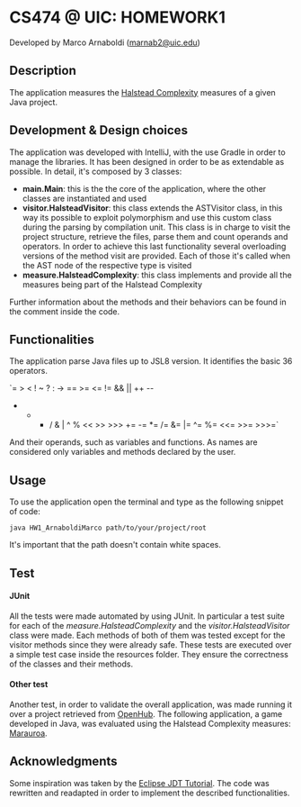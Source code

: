 CS474 @ UIC: HOMEWORK1
====================
Developed by Marco Arnaboldi (marnab2@uic.edu)

Description
--------------------
The application measures the [Halstead Complexity](https://en.wikipedia.org/wiki/Halstead_complexity_measures) measures of a given Java project.

Development & Design choices
-----------------
The application was developed with IntelliJ, with the use Gradle in order to manage the libraries. It has been designed in order to be as extendable as possible.
In detail, it's composed by 3 classes:

+ **main.Main**: this is the the core of the application, where the other classes are instantiated and used
+ **visitor.HalsteadVisitor**: this class extends the ASTVisitor class, in this way its possible to exploit polymorphism and use this custom class during the parsing by compilation unit. This class is in charge to visit the project structure, retrieve the files, parse them and count operands and operators. In order to achieve this last functionality several overloading versions of the method visit are provided. Each of those it's called when the AST node of the respective type is visited
+ **measure.HalsteadComplexity**: this class implements and provide all the measures being part of the Halstead Complexity

Further information about the methods and their behaviors can be found in the comment inside the code.

Functionalities
----------------

The application parse Java files up to JSL8 version. It identifies the basic 36 operators.

`=   >   <   !   ~   ?   :   -> 
 ==  >=  <=  !=  &&  ||  ++  --
 +   -   *   /   &   |   ^   %   <<   >>   >>>
 +=  -=  *=  /=  &=  |=  ^=  %=  <<=  >>=  >>>=`

And their operands, such as variables and functions.
As names are considered only variables and methods declared by the user.

Usage
----------------

To use the application open the terminal and type as the following snippet of code:

`java HW1_ArnaboldiMarco path/to/your/project/root`

It's important that the path doesn't contain white spaces.

Test
----------------
#### JUnit
All the tests were made automated by using JUnit. In particular a test suite for each of the *measure.HalsteadComplexity* and the *visitor.HalsteadVisitor* class were made. Each methods of both of them was tested except for the visitor methods since they were already safe. These tests are executed over a simple test case inside the resources folder. They ensure the correctness of the classes and their methods.

#### Other test
Another test, in order to validate the overall application, was made running it over a project retrieved from [OpenHub](https://www.openhub.net). The following application, a game developed in Java, was evaluated using the Halstead Complexity measures: [Marauroa](https://www.openhub.net/p/marauroa).

Acknowledgments
---------------
Some inspiration was taken by the [Eclipse JDT Tutorial](http://www.programcreek.com/2011/01/best-java-development-tooling-jdt-and-astparser-tutorials/). The code was rewritten and readapted in order to implement the described functionalities.